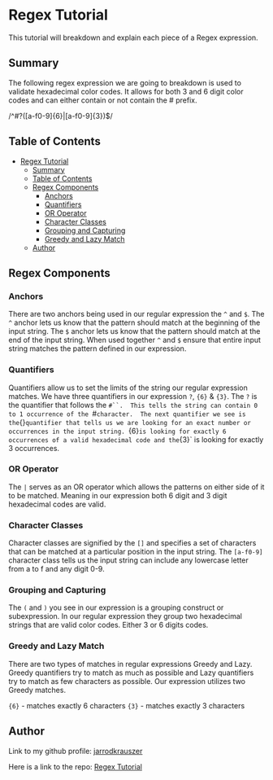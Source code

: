 # Regex Tutorial

This tutorial will breakdown and explain each piece of a Regex expression.

## Summary

The following regex expression we are going to breakdown is used to validate hexadecimal color codes. It allows for both 3 and 6 digit color codes and can either contain or not contain the # prefix.

/^#?([a-f0-9]{6}|[a-f0-9]{3})$/

## Table of Contents

- [Regex Tutorial](#regex-tutorial)
  - [Summary](#summary)
  - [Table of Contents](#table-of-contents)
  - [Regex Components](#regex-components)
    - [Anchors](#anchors)
    - [Quantifiers](#quantifiers)
    - [OR Operator](#or-operator)
    - [Character Classes](#character-classes)
    - [Grouping and Capturing](#grouping-and-capturing)
    - [Greedy and Lazy Match](#greedy-and-lazy-match)
  - [Author](#author)

## Regex Components

### Anchors

There are two anchors being used in our regular expression the `^` and `$`.  The `^` anchor lets us know that the pattern should match at the beginning of the input string.  The `$` anchor lets us know that the pattern should match at the end of the input string.  When used together `^` and `$` ensure that entire input string matches the pattern defined in our expression.

### Quantifiers

Quantifiers allow us to set the limits of the string our regular expression matches.  We have three quantifiers in our expression `?`, `{6}` & `{3}`.  The `?` is the quantifier that follows the `#``.  This tells the string can contain 0 to 1 occurrence of the `#` character.  The next quantifier we see is the `{}` quantifier that tells us we are looking for an exact number or occurrences in the input string.  `{6}` is looking for exactly 6 occurrences of a valid hexadecimal code and the `{3}` is looking for exactly 3 occurrences.  

### OR Operator

The `|` serves as an OR operator which allows the patterns on either side of it to be matched.  Meaning in our expression both 6 digit and 3 digit hexadecimal codes are valid.

### Character Classes
Character classes are signified by the `[]` and specifies a set of characters that can be matched at a particular position in the input string.  The `[a-f0-9]` character class tells us the input string can include any lowercase letter from a to f and any digit 0-9.  

### Grouping and Capturing
The `(` and `)` you see in our expression is a grouping construct or subexpression.  In our regular expression they group two hexadecimal strings that are valid color codes. Either 3 or 6 digits codes.

### Greedy and Lazy Match
There are two types of matches in regular expressions Greedy and Lazy.  Greedy quantifiers try to match as much as possible and Lazy quantifiers try to match as few characters as possible.  Our expression utilizes two Greedy matches.

`{6}` - matches exactly 6 characters
`{3}` - matches exactly 3 characters

## Author

Link to my github profile: [jarrodkrauszer](https://github.com/jarrodkrauszer)

Here is a link to the repo: [Regex Tutorial](https://github.com/jarrodkrauszer/regex_tutorial)


